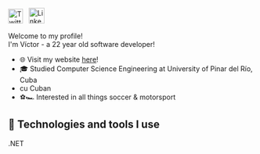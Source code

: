 <p align="left">
  <a href="https://twitter.com/victorovento"><img alt="Twitter" title="Twitter" height="30" width="30" src="https://raw.githubusercontent.com/peterthehan/peterthehan/master/assets/twitter.svg"></a> &nbsp; <a href="http://linkedin.com/in/victorovento/"><img alt="LinkedIn" title="LinkedIn" width="32" height="32" src="https://cdn.iconscout.com/icon/free/png-256/linkedin-189-721962.png"></a>
</p>

Welcome to my profile!<br/>
I'm Víctor - a 22 year old software developer!

- 🌐 Visit my website [here](https://victorovento.xyz)!
- 🎓 Studied Computer Science Engineering at University of Pinar del Río, Cuba
- cu Cuban
- ⚽🏎 Interested in all things soccer & motorsport

## 🔬 Technologies and tools I use

.NET
